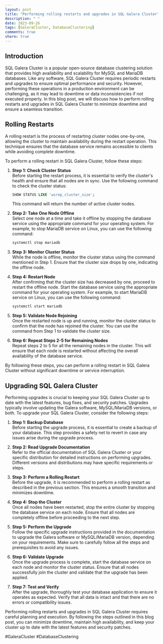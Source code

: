 ```yaml
---
layout: post
title: "Performing rolling restarts and upgrades in SQL Galera Cluster"
description: " "
date: 2023-09-26
tags: [GaleraCluster, DatabaseClustering]
comments: true
share: true
---
```


## Introduction
SQL Galera Cluster is a popular open-source database clustering solution that provides high availability and scalability for MySQL and MariaDB databases. Like any software, SQL Galera Cluster requires periodic restarts and upgrades to ensure optimal performance and security. However, performing these operations in a production environment can be challenging, as it may lead to downtime or data inconsistencies if not executed properly. In this blog post, we will discuss how to perform rolling restarts and upgrades in SQL Galera Cluster to minimize downtime and ensure a seamless transition.

## Rolling Restarts
A rolling restart is the process of restarting cluster nodes one-by-one, allowing the cluster to maintain availability during the restart operation. This technique ensures that the database service remains accessible to clients while avoiding complete downtime.

To perform a rolling restart in SQL Galera Cluster, follow these steps:

1. **Step 1: Check Cluster Status**  
   Before starting the restart process, it is essential to verify the cluster's health and ensure that all nodes are in sync. Use the following command to check the cluster status:
   
   ````sql
   SHOW STATUS LIKE 'wsrep_cluster_size';
   ````

   This command will return the number of active cluster nodes.

2. **Step 2: Take One Node Offline**  
   Select one node at a time and take it offline by stopping the database service using the appropriate command for your operating system. For example, to stop MariaDB service on Linux, you can use the following command:
   
   ```bash
   systemctl stop mariadb
   ```

3. **Step 3: Monitor Cluster Status**  
   While the node is offline, monitor the cluster status using the command mentioned in Step 1. Ensure that the cluster size drops by one, indicating the offline node.

4. **Step 4: Restart Node**  
   After confirming that the cluster size has decreased by one, proceed to restart the offline node. Start the database service using the appropriate command for your operating system. For example, to start MariaDB service on Linux, you can use the following command:

   ```bash
   systemctl start mariadb
   ```

5. **Step 5: Validate Node Rejoining**  
   Once the restarted node is up and running, monitor the cluster status to confirm that the node has rejoined the cluster. You can use the command from Step 1 to validate the cluster size.

6. **Step 6: Repeat Steps 2-5 for Remaining Nodes**  
   Repeat steps 2 to 5 for all the remaining nodes in the cluster. This will ensure that each node is restarted without affecting the overall availability of the database service.

By following these steps, you can perform a rolling restart in SQL Galera Cluster without significant downtime or service interruption.

## Upgrading SQL Galera Cluster
Performing upgrades is crucial to keeping your SQL Galera Cluster up to date with the latest features, bug fixes, and security patches. Upgrades typically involve updating the Galera software, MySQL/MariaDB versions, or both. To upgrade your SQL Galera Cluster, consider the following steps:

1. **Step 1: Backup Database**  
   Before starting the upgrade process, it is essential to create a backup of your database. This step provides a safety net to revert in case any issues arise during the upgrade process.

2. **Step 2: Read Upgrade Documentation**  
   Refer to the official documentation of SQL Galera Cluster or your specific distribution for detailed instructions on performing upgrades. Different versions and distributions may have specific requirements or steps.

3. **Step 3: Perform a Rolling Restart**  
   Before the upgrade, it is recommended to perform a rolling restart as described in the previous section. This ensures a smooth transition and minimizes downtime.

4. **Step 4: Stop the Cluster**  
   Once all nodes have been restarted, stop the entire cluster by stopping the database service on each node. Ensure that all nodes are completely offline before proceeding to the next step.

5. **Step 5: Perform the Upgrade**  
   Follow the specific upgrade instructions provided in the documentation to upgrade the Galera software or MySQL/MariaDB version, depending on your requirements. Make sure to carefully follow all the steps and prerequisites to avoid any issues.

6. **Step 6: Validate Upgrade**  
   Once the upgrade process is complete, start the database service on each node and monitor the cluster status. Ensure that all nodes successfully join the cluster and validate that the upgrade has been applied.

7. **Step 7: Test and Verify**  
   After the upgrade, thoroughly test your database application to ensure it operates as expected. Verify that all data is intact and that there are no errors or compatibility issues.

Performing rolling restarts and upgrades in SQL Galera Cluster requires careful planning and execution. By following the steps outlined in this blog post, you can minimize downtime, maintain high availability, and keep your cluster up to date with the latest features and security patches.

#GaleraCluster #DatabaseClustering